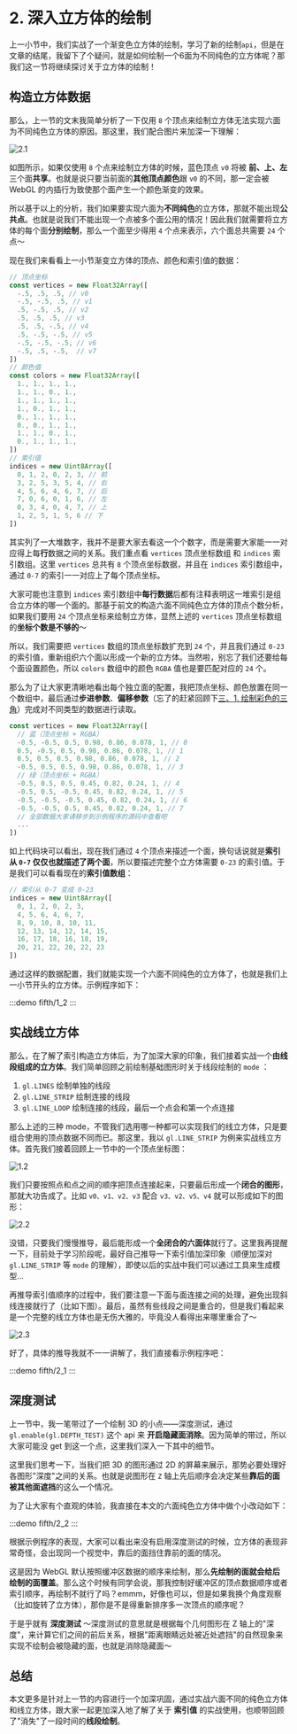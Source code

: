 # 2. 深入立方体的绘制

上一小节中，我们实战了一个渐变色立方体的绘制，学习了新的绘制`api`，但是在文章的结尾，我留下了个疑问，就是如何绘制一个6面为不同纯色的立方体呢？那我们这一节将继续探讨关于立方体的绘制！

## 构造立方体数据

那么，上一节的文末我简单分析了一下仅用 `8` 个顶点来绘制立方体无法实现六面为不同纯色立方体的原因。那这里，我们配合图片来加深一下理解：

![2.1](../../public/images/fifth/2.1.png)

如图所示，如果仅使用 `8` 个点来绘制立方体的时候，蓝色顶点 `v0` 将被 **前、上、左** 三个面**共享**。也就是说只要当前面的**其他顶点颜色**跟 `v0` 的不同，那一定会被 WebGL 的内插行为致使那个面产生一个颜色渐变的效果。

所以基于以上的分析，我们如果要实现六面为**不同纯色**的立方体，那就不能出现**公共点**。也就是说我们不能出现一个点被多个面公用的情况！因此我们就需要将立方体的每个面**分别绘制**，那么一个面至少得用 `4` 个点来表示，六个面总共需要 `24` 个点～

现在我们来看看上一小节渐变立方体的顶点、颜色和索引值的数据：

```js
// 顶点坐标
const vertices = new Float32Array([
  -.5, .5, .5, // v0
  -.5, -.5, .5, // v1
  .5, -.5, .5, // v2
  .5, .5, .5, // v3
  .5, .5, -.5, // v4
  .5, -.5, -.5, // v5
  -.5, -.5, -.5, // v6
  -.5, .5, -.5,  // v7
])
// 颜色值
const colors = new Float32Array([
  1., 1., 1., 1.,
  1., 1., 0., 1.,
  1., 1., 1., 1.,
  1., 0., 1., 1.,
  0., 1., 1., 1.,
  0., 0., 1., 1.,
  1., 1., 0., 1.,
  0., 1., 1., 1.,
])
// 索引值
indices = new Uint8Array([
  0, 1, 2, 0, 2, 3, // 前
  3, 2, 5, 3, 5, 4, // 右
  4, 5, 6, 4, 6, 7, // 后
  7, 0, 6, 0, 1, 6, // 左
  0, 3, 4, 0, 4, 7, // 上
  1, 2, 5, 1, 5, 6 // 下
])
```

其实列了一大堆数字，我并不是要大家去看这一个个数字，而是需要大家能一一对应得上每**行**数据之间的关系。我们重点看 `vertices` 顶点坐标数组 和 `indices` 索引数组。这里 `vertices` 总共有 `8` 个顶点坐标数据，并且在 `indices` 索引数组中，通过 `0-7` 的索引一一对应上了每个顶点坐标。

大家可能也注意到 `indices` 索引数组中**每行数据**后都有注释表明这一堆索引是组合立方体的哪一个面的。那基于前文的构造六面不同纯色立方体的顶点个数分析，如果我们要用 `24` 个顶点坐标来绘制立方体，显然上述的 `vertices` 顶点坐标数组的**坐标个数是不够的**～

所以，我们需要把 `vertices` 数组的顶点坐标数扩充到 `24` 个，并且我们通过 `0-23` 的索引值，重新组织六个面以形成一个新的立方体。当然啦，别忘了我们还要给每个面设置颜色，所以 `colors` 数组中的颜色 `RGBA` 值也是要匹配对应的 `24` 个。

那么为了让大家更清晰地看出每个独立面的配置，我把顶点坐标、颜色放置在同一个数组中，最后通过**步进参数**、**偏移参数**（忘了的赶紧回顾下[三、1. 绘制彩色的三角](/content/三、WebGL颜色和纹理/1.%20绘制彩色的三角.html#gl-vertexattribpointer的神奇参数)）完成对不同类型的数据进行读取。

```js
const vertices = new Float32Array([
  // 蓝（顶点坐标 + RGBA）
  -0.5, -0.5, 0.5, 0.98, 0.86, 0.078, 1, // 0
  0.5, -0.5, 0.5, 0.98, 0.86, 0.078, 1, // 1
  0.5, 0.5, 0.5, 0.98, 0.86, 0.078, 1, // 2
  -0.5, 0.5, 0.5, 0.98, 0.86, 0.078, 1, // 3
  // 绿（顶点坐标 + RGBA）
  -0.5, 0.5, 0.5, 0.45, 0.82, 0.24, 1, // 4
  -0.5, 0.5, -0.5, 0.45, 0.82, 0.24, 1, // 5
  -0.5, -0.5, -0.5, 0.45, 0.82, 0.24, 1, // 6
  -0.5, -0.5, 0.5, 0.45, 0.82, 0.24, 1, // 7
  // 全部数据大家请移步到示例程序的源码中查看吧
  ...
])
```

如上代码块可以看出，现在我们通过 `4` 个顶点来描述一个面，换句话说就是**索引从 `0-7` 仅仅也就描述了两个面**，所以要描述完整个立方体需要 `0-23` 的索引值。于是我们可以看看现在的**索引值数组**：

```js
// 索引从 0-7 变成 0-23
indices = new Uint8Array([
  0, 1, 2, 0, 2, 3,
  4, 5, 6, 4, 6, 7,
  8, 9, 10, 8, 10, 11,
  12, 13, 14, 12, 14, 15,
  16, 17, 18, 16, 18, 19,
  20, 21, 22, 20, 22, 23
])
```

通过这样的数据配置，我们就能实现一个六面不同纯色的立方体了，也就是我们上一小节开头的立方体。示例程序如下：

:::demo
fifth/1_2
:::

## 实战线立方体

那么，在了解了索引构造立方体后，为了加深大家的印象，我们接着实战一个**由线段组成的立方体**。我们简单回顾之前绘制基础图形时关于线段绘制的 `mode` ：
1. `gl.LINES` 绘制单独的线段
2. `gl.LINE_STRIP` 绘制连接的线段
3. `gl.LINE_LOOP` 绘制连接的线段，最后一个点会和第一个点连接

那么上述的三种 mode，不管我们选用哪一种都可以实现我们的线立方体，只是要组合使用的顶点数据不同而已。那这里，我以 `gl.LINE_STRIP` 为例来实战线立方体。首先我们接着回顾上一节中的一个顶点坐标图：

![1.2](../../public/images/fifth/1.2.png)

我们只要按照点和点之间的顺序把顶点连接起来，只要最后形成一个**闭合的图形**，那就大功告成了。比如 `v0、v1、v2、v3` 配合 `v3、v2、v5、v4` 就可以形成如下的图形：

![2.2](../../public/images/fifth/2.2.png)

没错，只要我们慢慢推导，最后能形成一个**全闭合的六面体**就行了。这里我再提醒一下，目前处于学习阶段呢，最好自己推导一下索引值加深印象（顺便加深对 `gl.LINE_STRIP` 等 `mode` 的理解），即使以后的实战中我们可以通过工具来生成模型...

再推导索引值顺序的过程中，我们要注意一下面与面连接之间的处理，避免出现斜线连接就行了（比如下图）。最后，虽然有些线段之间是重合的，但是我们看起来是一个完整的线立方体也是无伤大雅的，毕竟没人看得出来哪里重合了～

![2.3](../../public/images/fifth/2.3.png)

好了，具体的推导我就不一一讲解了，我们直接看示例程序吧：

:::demo
fifth/2_1
:::

## 深度测试

上一节中，我一笔带过了一个绘制 3D 的小点——深度测试，通过 `gl.enable(gl.DEPTH_TEST)` 这个 api 来 **开启隐藏面消除**。因为简单的带过，所以大家可能没 get 到这一个点，这里我们深入一下其中的细节。

这里我们思考一下，当我们把 3D 的图形通过 2D 的屏幕来展示，那势必要处理好各图形"深度"之间的关系。也就是说图形在 `Z` 轴上先后顺序会决定某些**靠后的面被其他面遮挡**的这么一个情况。

为了让大家有个直观的体验，我直接在本文的六面纯色立方体中做个小改动如下：

:::demo
fifth/2_2
:::

根据示例程序的表现，大家可以看出来没有启用深度测试的时候，立方体的表现非常奇怪，会出现同一个视觉中，靠后的面挡住靠前的面的情况。

这是因为 WebGL 默认按照缓冲区数据的顺序来绘制，那么**先绘制的面就会给后绘制的面覆盖**。那么这个时候有同学会说，那我控制好缓冲区的顶点数据顺序或者索引顺序，再绘制不就行了吗？emmm，好像也可以，但是如果我换个角度观察（比如旋转了立方体），那你是不是得重新排序多一次顶点的顺序呢？

于是乎就有 **深度测试** ～深度测试的意思就是根据每个几何图形在 Z 轴上的"深度"，来计算它们之间的前后关系，根据"距离眼睛远处被近处遮挡"的自然现象来实现不绘制会被隐藏的面，也就是消除隐藏面～

## 总结

本文更多是针对上一节的内容进行一个加深巩固，通过实战六面不同的纯色立方体和线立方体，跟大家一起更加深入地了解了关于 **索引值** 的实战使用，也顺带回顾了"消失"了一段时间的**线段绘制**。
